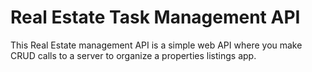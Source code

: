 # Real Estate Task Management API

This Real Estate management API is a simple web API where you make CRUD calls to a server to organize a properties listings app.